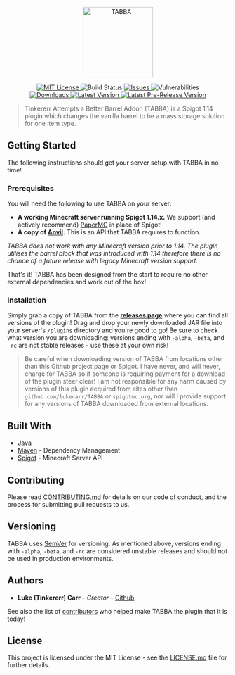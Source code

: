 <p align="center"><img src="https://raw.githubusercontent.com/lukecarr/TABBA/assets/header.png" alt="TABBA" height="160" /></p>

<p align="center">
  <a href="https://choosealicense.com/licenses/mit/">
    <img src="https://img.shields.io/github/license/lukecarr/tabba.svg?style=for-the-badge" alt="MIT License" />
  </a>
  <img src="https://img.shields.io/jenkins/build/https/builds.tinkererr.dev/job/TABBA?label=Build%20Status&style=for-the-badge" alt="Build Status" />
  <a href="https://github.com/lukecarr/TABBA/issues">
    <img src="https://img.shields.io/github/issues/lukecarr/tabba.svg?style=for-the-badge" alt="Issues" />
  </a>
  <img src="https://img.shields.io/snyk/vulnerabilities/github/lukecarr/tabba.svg?style=for-the-badge" alt="Vulnerabilities" />
  <br>
  <a href="https://github.com/lukecarr/TABBA/releases">
    <img src="https://img.shields.io/github/downloads/lukecarr/tabba/total.svg?style=for-the-badge" alt="Downloads" />
  </a>
  <a href="https://github.com/lukecarr/TABBA/blob/master/CHANGELOG.md">
    <img src="https://img.shields.io/github/tag/lukecarr/tabba.svg?label=Latest&style=for-the-badge" alt="Latest Version" />
  </a>
  <a href="https://github.com/lukecarr/TABBA/blob/master/CHANGELOG.md">
    <img src="https://img.shields.io/github/tag-pre/lukecarr/tabba.svg?label=Pre-Release&style=for-the-badge" alt="Latest Pre-Release Version" />
  </a>
</p>

> Tinkererr Attempts a Better Barrel Addon (TABBA) is a Spigot 1.14 plugin which changes the vanilla barrel to be a mass storage solution for one item type.

## Getting Started

The following instructions should get your server setup with TABBA in no time!

### Prerequisites

You will need the following to use TABBA on your server:
- **A working Minecraft server running Spigot 1.14.x.** We support (and actively recommend) [PaperMC](https://papermc.io) in place of Spigot!
- **A copy of [Anvil](https://github.com/lukecarr/Anvil).** This is an API that TABBA requires to function.

*TABBA does not work with any Minecraft version prior to 1.14. The plugin utilises the barrel block that was introduced with 1.14 therefore there is no chance of a future release with legacy Minecraft version support.*

That's it! TABBA has been designed from the start to require no other external dependencies and work out of the box!

### Installation

Simply grab a copy of TABBA from the **[releases page](https://github.com/lukecarr/TABBA/releases)** where you can find all versions of the plugin! Drag and drop your newly downloaded JAR file into your server's `/plugins` directory and you're good to go! Be sure to check what version you are downloading: versions ending with `-alpha`, `-beta`, and `-rc` are not stable releases - use these at your own risk!

> Be careful when downloading version of TABBA from locations other than this Github project page or Spigot. I have never, and will never, charge for TABBA so if someone is requiring payment for a download of the plugin steer clear! I am not responsible for any harm caused by versions of this plugin acquired from sites other than `github.com/lukecarr/TABBA` or `spigotmc.org`, nor will I provide support for any versions of TABBA downloaded from external locations.

## Built With

* [Java](https://www.java.com/)
* [Maven](https://maven.apache.org/) - Dependency Management
* [Spigot](https://spigotmc.org/) - Minecraft Server API

## Contributing

Please read [CONTRIBUTING.md](CONTRIBUTING.md) for details on our code of conduct, and the process for submitting pull requests to us.

## Versioning

TABBA uses [SemVer](http://semver.org/) for versioning. As mentioned above, versions ending with `-alpha`, `-beta`, and `-rc` are considered unstable releases and should not be used in production environments.

## Authors

* **Luke (Tinkererr) Carr** - *Creator* - [Github](https://github.com/lukecarr)

See also the list of [contributors](https://github.com/lukecarr/TABBA/contributors) who helped make TABBA the plugin that it is today!

## License

This project is licensed under the MIT License - see the [LICENSE.md](LICENSE.md) file for further details.
